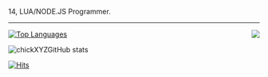 14, LUA/NODE.JS Programmer.

---
<a href="https://discord.com/users/827204529161633813">
  <img src="https://lanyard-profile-readme.vercel.app/api/827204529161633813?hideTimestamp=true&idleMessage=Just%20chillin'%20at%20the%20moment..." align="right" />
</a>

[![Top Languages](https://github-readme-stats.vercel.app/api/top-langs/?username=durkioXYZ&layout=compact&langs_count=10&theme=tokyonight)](https://github.com/chickXYZ/github-readme-stats)

![chickXYZGitHub stats](https://github-readme-stats.vercel.app/api?username=durkioXYZ&show_icons=true&theme=tokyonight)

[![Hits](https://hits.link/hits?url=https://github.com/durkioXYZ&bgLeft=444444&bgRight=575fff&label=visits)](https://hits.link)
